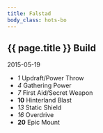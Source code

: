 ```yaml
---
title: Falstad
body_class: hots-bo
---
```


## {{ page.title }} Build
2015-05-19

-   _1_  Updraft/Power Throw
-   _4_  Gathering Power
-   _7_  First Aid/Secret Weapon
- __10__ Hinterland Blast
-  _13_  Static Shield
-  _16_  Overdrive
- __20__ Epic Mount
